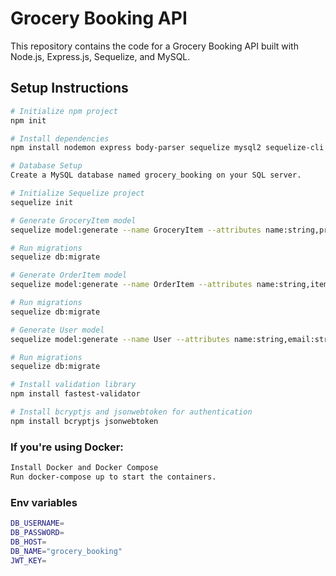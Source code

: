 # Grocery Booking API

This repository contains the code for a Grocery Booking API built with Node.js, Express.js, Sequelize, and MySQL.

## Setup Instructions

```bash
# Initialize npm project
npm init

# Install dependencies
npm install nodemon express body-parser sequelize mysql2 sequelize-cli fastest-validator bcryptjs jsonwebtoken

# Database Setup
Create a MySQL database named grocery_booking on your SQL server.

# Initialize Sequelize project
sequelize init

# Generate GroceryItem model
sequelize model:generate --name GroceryItem --attributes name:string,price:float,inventory:integer

# Run migrations
sequelize db:migrate

# Generate OrderItem model
sequelize model:generate --name OrderItem --attributes name:string,itemId:integer,quantity:integer

# Run migrations
sequelize db:migrate

# Generate User model
sequelize model:generate --name User --attributes name:string,email:string,password:string

# Run migrations
sequelize db:migrate

# Install validation library
npm install fastest-validator

# Install bcryptjs and jsonwebtoken for authentication
npm install bcryptjs jsonwebtoken

```
### If you're using Docker:
```bash
Install Docker and Docker Compose
Run docker-compose up to start the containers.


```

### Env variables
```bash
DB_USERNAME=
DB_PASSWORD=
DB_HOST=
DB_NAME="grocery_booking"
JWT_KEY=

```
